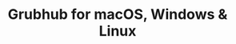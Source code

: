 ---
name: Grubhub
url: 'https://www.grubhub.com'
category: Food & Drink
title: 'Grubhub for macOS, Windows & Linux'
key: grubhub

---
